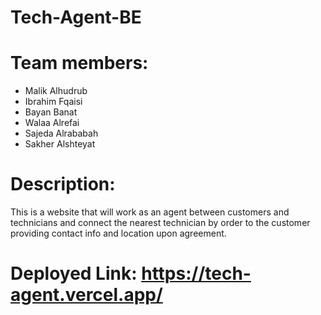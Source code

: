 # Tech-Agent-BE

# Team members:

+ Malik Alhudrub
+ Ibrahim Fqaisi
+ Bayan Banat
+ Walaa Alrefai
+ Sajeda Alrababah
+ Sakher Alshteyat

# Description:
This is a website that will work as an agent between customers and technicians and connect the nearest technician by order to the customer providing contact info and location upon agreement.

# Deployed Link: https://tech-agent.vercel.app/

